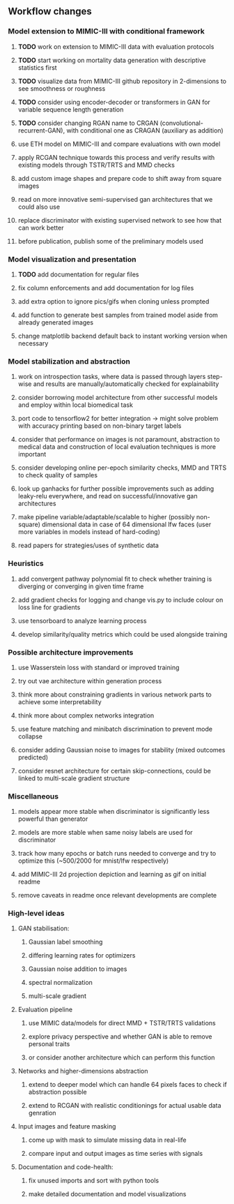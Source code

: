 Workflow changes
----------------

### Model extension to MIMIC-III with conditional framework

1.  **TODO** work on extension to MIMIC-III data with
    evaluation protocols

2.  **TODO** start working on mortality data generation with
    descriptive statistics first

3.  **TODO** visualize data from MIMIC-III github repository
    in 2-dimensions to see smoothness or roughness

4.  **TODO** consider using encoder-decoder or transformers
    in GAN for variable sequence length generation

5.  **TODO** consider changing RGAN name to CRGAN
    (convolutional-recurrent-GAN), with conditional one as CRAGAN
    (auxiliary as addition)

6.  use ETH model on MIMIC-III and compare evaluations with own model

7.  apply RCGAN technique towards this process and verify results with
    existing models through TSTR/TRTS and MMD checks

8.  add custom image shapes and prepare code to shift away from square
    images

9.  read on more innovative semi-supervised gan architectures that we
    could also use

10. replace discriminator with existing supervised network to see how
    that can work better

11. before publication, publish some of the preliminary models used

### Model visualization and presentation

1.  **TODO** add documentation for regular files

2.  fix column enforcements and add documentation for log files

3.  add extra option to ignore pics/gifs when cloning unless prompted

4.  add function to generate best samples from trained model aside from
    already generated images

5.  change matplotlib backend default back to instant working version
    when necessary

### Model stabilization and abstraction

1.  work on introspection tasks, where data is passed through layers
    step-wise and results are manually/automatically checked for
    explainability

2.  consider borrowing model architecture from other successful models
    and employ within local biomedical task

3.  port code to tensorflow2 for better integration -\> might solve
    problem with accuracy printing based on non-binary target labels

4.  consider that performance on images is not paramount, abstraction to
    medical data and construction of local evaluation techniques is more
    important

5.  consider developing online per-epoch similarity checks, MMD and TRTS
    to check quality of samples

6.  look up ganhacks for further possible improvements such as adding
    leaky-relu everywhere, and read on successful/innovative gan
    architectures

7.  make pipeline variable/adaptable/scalable to higher (possibly
    non-square) dimensional data in case of 64 dimensional lfw faces
    (user more variables in models instead of hard-coding)

8.  read papers for strategies/uses of synthetic data

### Heuristics

1.  add convergent pathway polynomial fit to check whether training is
    diverging or converging in given time frame

2.  add gradient checks for logging and change vis.py to include colour
    on loss line for gradients

3.  use tensorboard to analyze learning process

4.  develop similarity/quality metrics which could be used alongside
    training

### Possible architecture improvements

1.  use Wasserstein loss with standard or improved training

2.  try out vae architecture within generation process

3.  think more about constraining gradients in various network parts to
    achieve some interpretability

4.  think more about complex networks integration

5.  use feature matching and minibatch discrimination to prevent mode
    collapse

6.  consider adding Gaussian noise to images for stability (mixed
    outcomes predicted)

7.  consider resnet architecture for certain skip-connections, could be
    linked to multi-scale gradient structure

### Miscellaneous

1.  models appear more stable when discriminator is significantly less
    powerful than generator

2.  models are more stable when same noisy labels are used for
    discriminator

3.  track how many epochs or batch runs needed to converge and try to
    optimize this (\~500/2000 for mnist/lfw respectively)

4.  add MIMIC-III 2d projection depiction and learning as gif on initial
    readme

5.  remove caveats in readme once relevant developments are complete

### High-level ideas

1.  GAN stabilisation:

    1.  Gaussian label smoothing

    2.  differing learning rates for optimizers

    3.  Gaussian noise addition to images

    4.  spectral normalization

    5.  multi-scale gradient

2.  Evaluation pipeline

    1.  use MIMIC data/models for direct MMD + TSTR/TRTS validations

    2.  explore privacy perspective and whether GAN is able to remove
        personal traits

    3.  or consider another architecture which can perform this function

3.  Networks and higher-dimensions abstraction

    1.  extend to deeper model which can handle 64 pixels faces to check
        if abstraction possible

    2.  extend to RCGAN with realistic conditionings for actual usable
        data genration

4.  Input images and feature masking

    1.  come up with mask to simulate missing data in real-life

    2.  compare input and output images as time series with signals

5.  Documentation and code-health:

    1.  fix unused imports and sort with python tools

    2.  make detailed documentation and model visualizations
